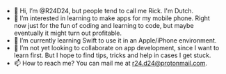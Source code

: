 - 👋 Hi, I’m @R24D24, but people tend to call me Rick. I'm Dutch.
- 👀 I’m interested in learning to make apps for my mobile phone. Right now just for the fun of coding and learning to code, but maybe eventually it might turn out profitable.
- 🌱 I’m currently learning Swift to use it in an Apple/iPhone environment.
- 💞️ I’m not yet looking to collaborate on app development, since I want to learn first. But I hope to find tips, tricks and help in cases I get stuck.
- 📫 How to reach me? You can mail me at r24.d24@protonmail.com.

<!---
R24D24/R24D24 is a ✨ special ✨ repository because its `README.md` (this file) appears on your GitHub profile.
You can click the Preview link to take a look at your changes.
--->
